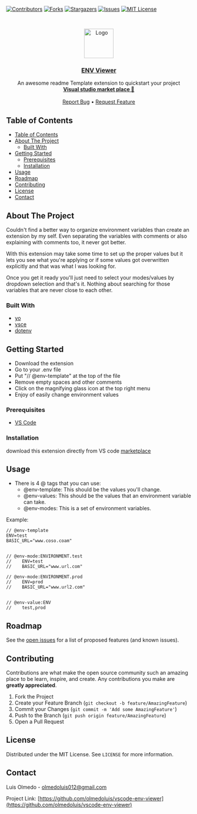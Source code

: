 <!--
repo name: ENV Variable
description: An interpreter for environment variable files.
github name:  olmedoluis
link: https://github.com/olmedoluis/vscode-env-viewer
email: olmedoluis012@gmail.com
-->

<!-- PROJECT SHIELDS -->

[![Contributors][contributors-shield]][contributors-url]
[![Forks][forks-shield]][forks-url]
[![Stargazers][stars-shield]][stars-url]
[![Issues][issues-shield]][issues-url]
[![MIT License][license-shield]][license-url]

<!-- [![LinkedIn][linkedin-shield]][linkedin-url] -->

<!-- PROJECT LOGO -->
<br />
<p align="center">
    <a href="https://github.com/olmedoluis/vscode-env-viewer">
        <img src="https://raw.githubusercontent.com/olmedoluis/vscode-env-viewer/main/media/logo/seahorse.png" alt="Logo" width="80" height="80">
    </a>
<h3 align="center"><a href="https://github.com/olmedoluis/vscode-env-viewer">ENV Viewer</a></h3>
    <p align="center">
        An awesome readme Template extension to quickstart your project
        <br />
        <a href="https://marketplace.visualstudio.com/items?itemName=oGranny.md-template"><strong>Visual studio market place 📃</strong></a>
        <br />
        <br />
        <a href="https://github.com/olmedoluis/vscode-env-viewer/issues">Report Bug</a>
        •
        <a href="https://github.com/olmedoluis/vscode-env-viewer/issues">Request Feature</a>
    </p>
</p>

<!-- TABLE OF CONTENTS -->

## Table of Contents

- [Table of Contents](#table-of-contents)
- [About The Project](#about-the-project)
  - [Built With](#built-with)
- [Getting Started](#getting-started)
  - [Prerequisites](#prerequisites)
  - [Installation](#installation)
- [Usage](#usage)
- [Roadmap](#roadmap)
- [Contributing](#contributing)
- [License](#license)
- [Contact](#contact)

<!-- ABOUT THE PROJECT -->

## About The Project

Couldn't find a better way to organize environment variables than create an extension by my self. Even separating the variables with comments or also explaining with comments too, it never got better.

With this extension may take some time to set up the proper values but it lets you see what you're applying or if some values got overwritten explicitly and that was what I was looking for.

Once you get it ready you'll just need to select your modes/values by dropdown selection and that's it. Nothing about searching for those variables that are never close to each other.

### Built With

- [yo]()
- [vsce]()
- [dotenv]()

<!-- GETTING STARTED -->

## Getting Started

- Download the extension
- Go to your .env file
- Put "// @env-template" at the top of the file
- Remove empty spaces and other comments
- Click on the magnifying glass icon at the top right menu
- Enjoy of easily change environment values

### Prerequisites

- [VS Code](https://code.visualstudio.com)

### Installation

download this extension directly from VS code [marketplace](https://marketplace.visualstudio.com/vscode)

<!-- USAGE EXAMPLES -->

## Usage

- There is 4 @ tags that you can use:
  - @env-template: This should be the values you'll change.
  - @env-values: This should be the values that an environment variable can take.
  - @env-modes: This is a set of environment variables.

Example:

```dotenv
// @env-template
ENV=test
BASIC_URL="www.coso.coam"


// @env-mode:ENVIRONMENT.test
//    ENV=test
//    BASIC_URL="www.url.com"

// @env-mode:ENVIRONMENT.prod
//    ENV=prod
//    BASIC_URL="www.url2.com"


// @env-value:ENV
//    test,prod

```

<!-- ROADMAP -->

## Roadmap

See the [open issues](https://github.com/olmedoluis/vscode-env-viewer/issues) for a list of proposed features (and known issues).

<!-- CONTRIBUTING -->

## Contributing

Contributions are what make the open source community such an amazing place to be learn, inspire, and create. Any contributions you make are **greatly appreciated**.

1. Fork the Project
2. Create your Feature Branch (`git checkout -b feature/AmazingFeature`)
3. Commit your Changes (`git commit -m 'Add some AmazingFeature'`)
4. Push to the Branch (`git push origin feature/AmazingFeature`)
5. Open a Pull Request

<!-- LICENSE -->

## License

Distributed under the MIT License. See `LICENSE` for more information.

<!-- CONTACT -->

## Contact

Luis Olmedo - olmedoluis012@gmail.com

Project Link: [https://github.com/olmedoluis/vscode-env-viewer](https://github.com/olmedoluis/vscode-env-viewer)

<!-- MARKDOWN LINKS & IMAGES -->
<!-- https://www.markdownguide.org/basic-syntax/#reference-style-links -->

[contributors-shield]: https://img.shields.io/github/contributors/olmedoluis/vscode-env-viewer.svg?style=flat-square
[contributors-url]: https://github.com/olmedoluis/vscode-env-viewer/graphs/contributors
[forks-shield]: https://img.shields.io/github/forks/olmedoluis/vscode-env-viewer.svg?style=flat-square
[forks-url]: https://github.com/olmedoluis/vscode-env-viewer/network/members
[stars-shield]: https://img.shields.io/github/stars/olmedoluis/vscode-env-viewer.svg?style=flat-square
[stars-url]: https://github.com/olmedoluis/vscode-env-viewer/stargazers
[issues-shield]: https://img.shields.io/github/issues/olmedoluis/vscode-env-viewer.svg?style=flat-square
[issues-url]: https://github.com/olmedoluis/vscode-env-viewer/issues
[license-shield]: https://img.shields.io/github/license/olmedoluis/vscode-env-viewer.svg?style=flat-square
[license-url]: https://github.com/olmedoluis/vscode-env-viewer/blob/master/LICENSE.txt
[product-screenshot]: images/screenshot.png
